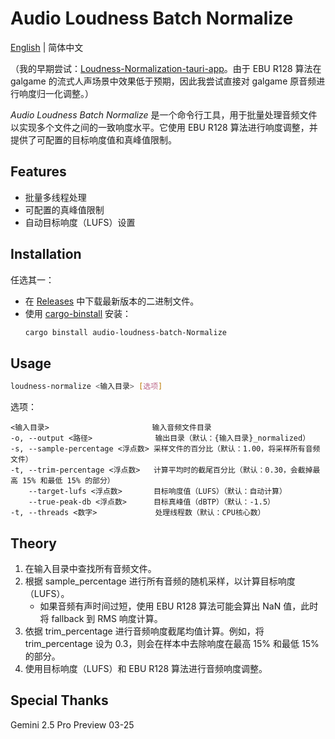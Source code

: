 # Audio Loudness Batch Normalize

[English](./README.md) | 简体中文

（我的早期尝试：[Loudness-Normalization-tauri-app](https://github.com/lxl66566/Loudness-Normalization-tauri-app)。由于 EBU R128 算法在 galgame 的流式人声场景中效果低于预期，因此我尝试直接对 galgame 原音频进行响度归一化调整。）

_Audio Loudness Batch Normalize_ 是一个命令行工具，用于批量处理音频文件以实现多个文件之间的一致响度水平。它使用 EBU R128 算法进行响度调整，并提供了可配置的目标响度值和真峰值限制。

## Features

- 批量多线程处理
- 可配置的真峰值限制
- 自动目标响度（LUFS）设置

## Installation

任选其一：

- 在 [Releases](https://github.com/lxl66566/audio-loudness-batch-normalize/releases) 中下载最新版本的二进制文件。
- 使用 [cargo-binstall](https://github.com/cargo-bins/cargo-binstall) 安装：
  ```bash
  cargo binstall audio-loudness-batch-Normalize
  ```

## Usage

```bash
loudness-normalize <输入目录> [选项]
```

选项：

```
<输入目录>                       输入音频文件目录
-o, --output <路径>              输出目录（默认：{输入目录}_normalized）
-s, --sample-percentage <浮点数> 采样文件的百分比（默认：1.00，将采样所有音频文件）
-t, --trim-percentage <浮点数>   计算平均时的截尾百分比（默认：0.30，会截掉最高 15% 和最低 15% 的部分）
    --target-lufs <浮点数>       目标响度值（LUFS）（默认：自动计算）
    --true-peak-db <浮点数>      目标真峰值（dBTP）（默认：-1.5）
-t, --threads <数字>             处理线程数（默认：CPU核心数）
```

## Theory

1. 在输入目录中查找所有音频文件。
2. 根据 sample_percentage 进行所有音频的随机采样，以计算目标响度（LUFS）。
   - 如果音频有声时间过短，使用 EBU R128 算法可能会算出 NaN 值，此时将 fallback 到 RMS 响度计算。
3. 依据 trim_percentage 进行音频响度截尾均值计算。例如，将 trim_percentage 设为 0.3，则会在样本中去除响度在最高 15% 和最低 15% 的部分。
4. 使用目标响度（LUFS）和 EBU R128 算法进行音频响度调整。

## Special Thanks

Gemini 2.5 Pro Preview 03-25
